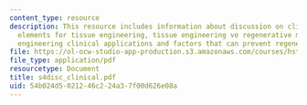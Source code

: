```yaml
---
content_type: resource
description: This resource includes information about discussion on clinical application,
  elements for tissue engineering, tissue engineering ve regenerative medicine, tissue
  engineering clinical applications and factors that can prevent regeneration.
file: https://ol-ocw-studio-app-production.s3.amazonaws.com/courses/hst-535-principles-and-practice-of-tissue-engineering-fall-2004/54b024d5021246c224a37f00d626e08a_s4disc_clinical.pdf
file_type: application/pdf
resourcetype: Document
title: s4disc_clinical.pdf
uid: 54b024d5-0212-46c2-24a3-7f00d626e08a
---
```

